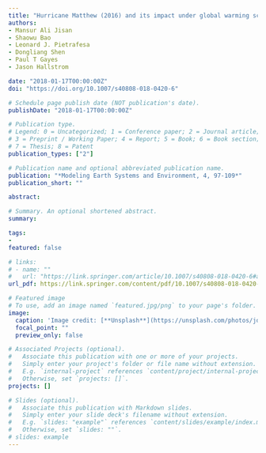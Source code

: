 ```yaml
---
title: "Hurricane Matthew (2016) and its impact under global warming scenarios"
authors:
- Mansur Ali Jisan
- Shaowu Bao
- Leonard J. Pietrafesa
- Dongliang Shen
- Paul T Gayes
- Jason Hallstrom

date: "2018-01-17T00:00:00Z"
doi: "https://doi.org/10.1007/s40808-018-0420-6"

# Schedule page publish date (NOT publication's date).
publishDate: "2018-01-17T00:00:00Z"

# Publication type.
# Legend: 0 = Uncategorized; 1 = Conference paper; 2 = Journal article;
# 3 = Preprint / Working Paper; 4 = Report; 5 = Book; 6 = Book section;
# 7 = Thesis; 8 = Patent
publication_types: ["2"]

# Publication name and optional abbreviated publication name.
publication: "*Modeling Earth Systems and Environment, 4, 97-109*"
publication_short: ""

abstract:

# Summary. An optional shortened abstract.
summary: 

tags:
- 
featured: false

# links:
# - name: ""
#   url: "https://link.springer.com/article/10.1007/s40808-018-0420-6#article-info"
url_pdf: https://link.springer.com/content/pdf/10.1007/s40808-018-0420-6.pdf

# Featured image
# To use, add an image named `featured.jpg/png` to your page's folder. 
image:
  caption: 'Image credit: [**Unsplash**](https://unsplash.com/photos/jdD8gXaTZsc)'
  focal_point: ""
  preview_only: false

# Associated Projects (optional).
#   Associate this publication with one or more of your projects.
#   Simply enter your project's folder or file name without extension.
#   E.g. `internal-project` references `content/project/internal-project/index.md`.
#   Otherwise, set `projects: []`.
projects: []

# Slides (optional).
#   Associate this publication with Markdown slides.
#   Simply enter your slide deck's filename without extension.
#   E.g. `slides: "example"` references `content/slides/example/index.md`.
#   Otherwise, set `slides: ""`.
# slides: example
---
```

